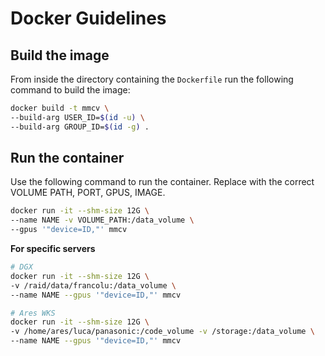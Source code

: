# Docker Guidelines

## Build the image

From inside the directory containing the `Dockerfile` run the following command to build the image:

```sh
docker build -t mmcv \
--build-arg USER_ID=$(id -u) \
--build-arg GROUP_ID=$(id -g) .
```

## Run the container

Use the following command to run the container. Replace with the correct VOLUME PATH, PORT, GPUS, IMAGE.

```sh
docker run -it --shm-size 12G \
--name NAME -v VOLUME_PATH:/data_volume \
--gpus '"device=ID,"' mmcv
```

**For specific servers**

```sh
# DGX
docker run -it --shm-size 12G \
-v /raid/data/francolu:/data_volume \
--name NAME --gpus '"device=ID,"' mmcv
```

```sh
# Ares WKS
docker run -it --shm-size 12G \
-v /home/ares/luca/panasonic:/code_volume -v /storage:/data_volume \
--name NAME --gpus '"device=ID,"' mmcv
```
